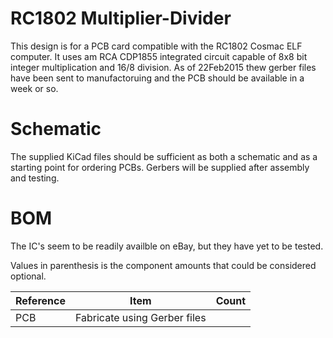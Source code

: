 # RC1802 Multiplier-Divider

This design is for a PCB card compatible with the RC1802 Cosmac ELF computer.
It uses am RCA CDP1855 integrated circuit capable of 8x8 bit integer multiplication and 16/8 division.
As of 22Feb2015 thew gerber files have been sent to manufactoruing and the PCB should be available in a week or so.

# Schematic
The supplied KiCad files should be sufficient as both a schematic and as a starting point for ordering PCBs.
Gerbers will be supplied after assembly and testing.

# BOM

The IC's seem to be readily availble on eBay, but they have yet to be tested.

Values in parenthesis is the component amounts that could be considered optional.

| Reference    | Item                                  | Count |
| ------------ | ------------------------------------- | ----- |
| PCB          | Fabricate using Gerber files  |    |
